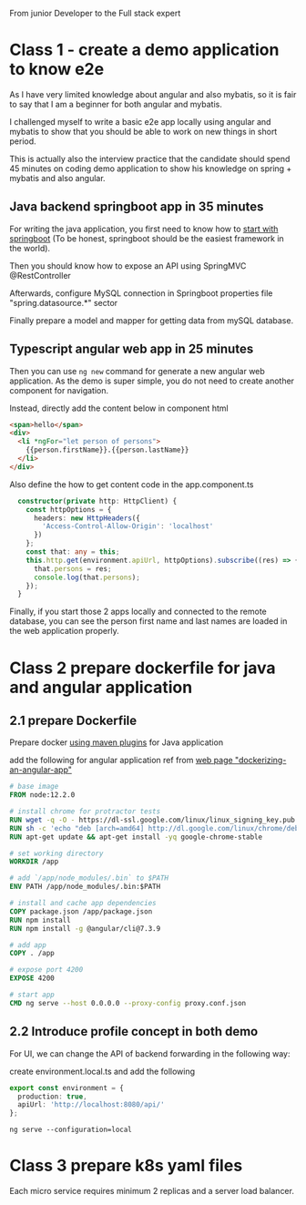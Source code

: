 From junior Developer to the Full stack expert

# Class 1 - create a demo application to know e2e

As I have very limited knowledge about angular and also mybatis, so it is fair to say that I am a beginner for both angular and mybatis.

I challenged myself to write a basic e2e app locally using angular and mybatis to show that you should be able to work on new things in short period.

This is actually also the interview practice that the candidate should spend 45 minutes on coding demo application to show his knowledge on spring + mybatis and also angular.

## Java backend springboot app in 35 minutes

For writing the java application, you first need to know how to [start with springboot](https://start.spring.io/) (To be honest, springboot should be the easiest framework in the world).

Then you should know how to expose an API using SpringMVC @RestController

Afterwards, configure MySQL connection in Springboot properties file "spring.datasource.*" sector

Finally prepare a model and mapper for getting data from mySQL database.

## Typescript angular web app in 25 minutes

Then you can use  ```ng new``` command for generate a new angular web application.
As the demo is super simple, you do not need to create another component for navigation.

Instead, directly add the content below in component html
``` html
<span>hello</span>
<div>
  <li *ngFor="let person of persons">
    {{person.firstName}}.{{person.lastName}}
  </li>
</div>
```

Also define the how to get content code in the app.component.ts
``` typescript
  constructor(private http: HttpClient) {
    const httpOptions = {
      headers: new HttpHeaders({
        'Access-Control-Allow-Origin': 'localhost'
      })
    };
    const that: any = this;
    this.http.get(environment.apiUrl, httpOptions).subscribe((res) => {
      that.persons = res;
      console.log(that.persons);
    });
  }
```

Finally, if you start those 2 apps locally and connected to the remote database, you can see the person first name and last names are loaded in the web application properly.

# Class 2 prepare dockerfile for java and angular application

## 2.1 prepare Dockerfile
Prepare docker [using maven plugins](https://spring.io/guides/gs/spring-boot-docker/) for Java application

add the following for angular application ref from [web page "dockerizing-an-angular-app"](https://mherman.org/blog/dockerizing-an-angular-app/)
``` dockerfile
# base image
FROM node:12.2.0

# install chrome for protractor tests
RUN wget -q -O - https://dl-ssl.google.com/linux/linux_signing_key.pub | apt-key add -
RUN sh -c 'echo "deb [arch=amd64] http://dl.google.com/linux/chrome/deb/ stable main" >> /etc/apt/sources.list.d/google.list'
RUN apt-get update && apt-get install -yq google-chrome-stable

# set working directory
WORKDIR /app

# add `/app/node_modules/.bin` to $PATH
ENV PATH /app/node_modules/.bin:$PATH

# install and cache app dependencies
COPY package.json /app/package.json
RUN npm install
RUN npm install -g @angular/cli@7.3.9

# add app
COPY . /app

# expose port 4200
EXPOSE 4200

# start app
CMD ng serve --host 0.0.0.0 --proxy-config proxy.conf.json

```


## 2.2 Introduce profile concept in both demo
For UI, we can change the API of backend forwarding in the following way:

create environment.local.ts and add the following
``` typescript
export const environment = {
  production: true,
  apiUrl: 'http://localhost:8080/api/'
};
```
``` console
ng serve --configuration=local
```

# Class 3 prepare k8s yaml files
Each micro service requires minimum 2 replicas and a server load balancer.

